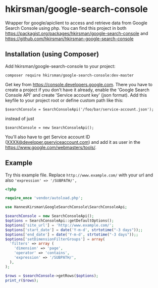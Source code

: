 # hkirsman/google-search-console

Wrapper for google/apiclient to access and retrieve data from Google Search Console using php. You can find this project in both https://packagist.org/packages/hkirsman/google-search-console and https://github.com/hkirsman/hkirsman-google-search-console

## Installation (using Composer)

Add hkirsman/google-search-console to your project:

```
composer require hkirsman/google-search-console:dev-master
```

Get key from https://console.developers.google.com. There you have to create a project if you don't have it already, enable the 'Google Search Console API' and create 'Service account key' (json format). Add this keyfile to your project root or define custom path like this:
```
$searchConsole = SearchConsoleApi('/foo/bar/service-account.json');
```
instead of just
```
$searchConsole = new SearchConsoleApi();
```

You'll also have to get Service account ID (XXXX@developer.gserviceaccount.com) and add it as user in the https://www.google.com/webmasters/tools/.

## Example

Try this example file. Replace `http://www.example.com/` with your url and also `'expression' => '/SUBPATH/',`

```php
<?php

require_once 'vendor/autoload.php';

use HannesKirsman\GoogleSearchConsole\SearchConsoleApi;

$searchConsole = new SearchConsoleApi();
$options = SearchConsoleApi::getDefaultOptions();
$options['site_url'] = 'http://www.example.com/';
$options['start_date'] = date('Y-m-d', strtotime("-3 days"));;
$options['end_date'] = date('Y-m-d', strtotime("-3 days"));;
$options['setDimensionFilterGroups'] = array(
  'filters' => array (
    'dimension' => 'page',
    'operator' => 'contains',
    'expression' => '/SUBPATH/',
  ),
);

$rows = $searchConsole->getRows($options);
print_r($rows);
```
